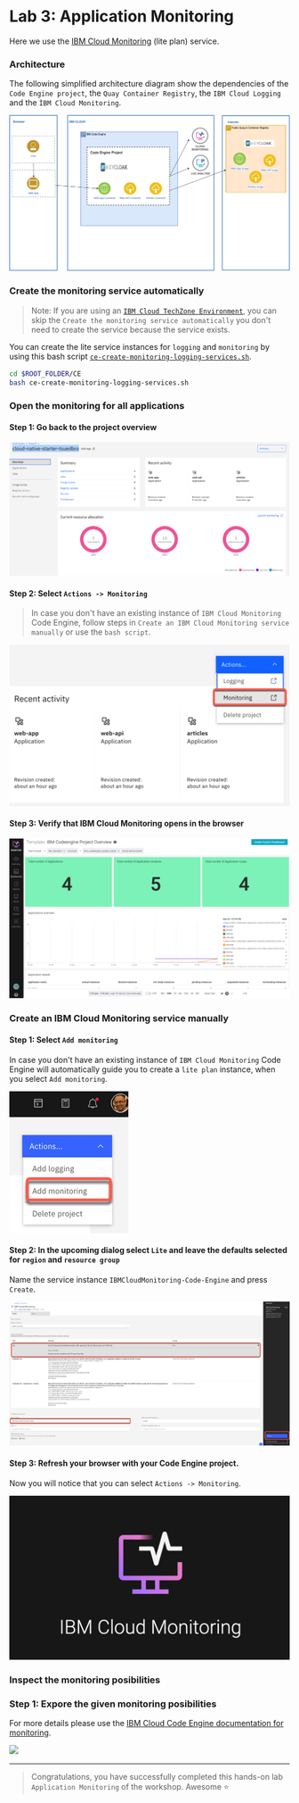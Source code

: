 # Lab 3: Application Monitoring

Here we use the [IBM Cloud Monitoring](https://cloud.ibm.com/docs/monitoring?topic=monitoring-getting-started#getting-started) (lite plan) service.

### Architecture

The following simplified architecture diagram show the dependencies of the `Code Engine project`, the `Quay Container Registry`, the `IBM Cloud Logging` and the `ÌBM Cloud Monitoring`.

![](images/ce-architecture-lab-3.png)

### Create the monitoring service automatically

>Note: If you are using an [`IBM Cloud TechZone Environment`](https://techzone.ibm.com), you can skip the `Create the monitoring service automatically` you don't need to create the service because the service exists.

You can create the lite service instances for `logging` and `monitoring` by using this bash script [`ce-create-monitoring-logging-services.sh`](https://github.com/IBM/ce-cns/blob/master/CE/ce-create-monitoring-logging-services.sh).

```sh
cd $ROOT_FOLDER/CE
bash ce-create-monitoring-logging-services.sh
```

### Open the monitoring for all applications

#### Step 1: Go back to the project overview

![](images/cns-ce-monitoring-01.png)

#### Step 2: Select `Actions -> Monitoring`

> In case you don't have an existing instance of `IBM Cloud Monitoring` Code Engine, follow steps in `Create an IBM Cloud Monitoring service manually` or use the `bash script`.

![](images/cns-ce-monitoring-02.png)

#### Step 3: Verify that IBM Cloud Monitoring opens in the browser

![](images/cns-ce-monitoring.png)

### Create an IBM Cloud Monitoring service manually

#### Step 1: Select `Add monitoring`

In case you don't have an existing instance of `IBM Cloud Monitoring` Code Engine will automatically guide you to create a `lite plan` instance, when you select `Add monitoring`.

![](images/cns-ce-monitoring-04.png)

#### Step 2: In the upcoming dialog select `Lite` and leave the defaults selected for `region` and `resource group`

Name the service instance `IBMCloudMonitoring-Code-Engine` and press `Create`.

![](images/cns-ce-monitoring-05.png)

#### Step 3: Refresh your browser with your Code Engine project.

Now you will notice that you can select `Actions -> Monitoring`.

![](images/cns-ce-monitoring-03.png)

### Inspect the monitoring posibilities

### Step 1: Expore the given monitoring posibilities

For more details please use the [IBM Cloud Code Engine documentation for monitoring](https://cloud.ibm.com/docs/codeengine?topic=codeengine-monitor).

![](images/cns-ce-monitoring-01.gif)

---

> Congratulations, you have successfully completed this hands-on lab `Application Monitoring` of the workshop. Awesome :star: